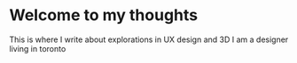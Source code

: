 # Welcome to my thoughts

This is where I write about explorations in UX design and 3D
I am a designer living in toronto
